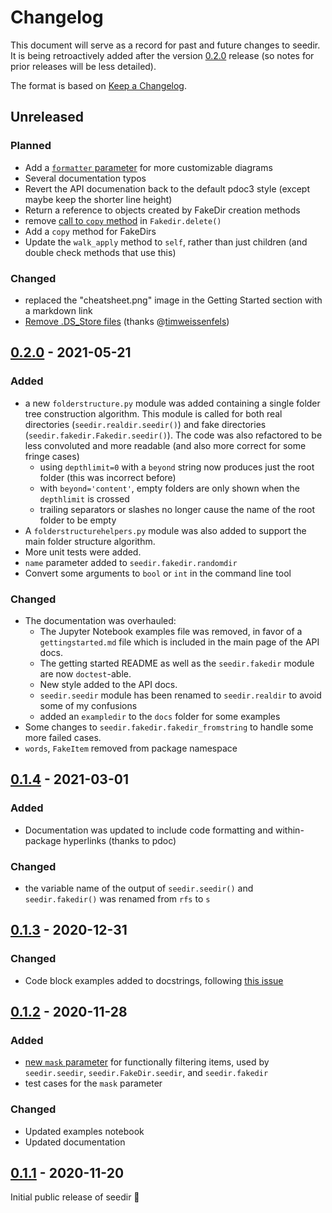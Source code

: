 # Changelog

This document will serve as a record for past and future changes to seedir.  It is being retroactively added after the version [0.2.0](https://github.com/earnestt1234/seedir/releases/tag/v0.2.0) release (so notes for prior releases will be less detailed).

The format is based on [Keep a Changelog](https://keepachangelog.com/en/1.0.0/).

## Unreleased

### Planned

- Add a [`formatter` parameter](https://github.com/earnestt1234/seedir/issues/4) for more customizable diagrams
- Several documentation typos
- Revert the API documenation back to the default pdoc3 style (except maybe keep the shorter line height)
- Return a reference to objects created by FakeDir creation methods
- remove [call to `copy` method](https://github.com/earnestt1234/seedir/blob/09fbed86a356fa9b01588546e1e7dbda15812b49/seedir/fakedir.py#L417) in `Fakedir.delete()`
- Add a `copy` method for FakeDirs
- Update the `walk_apply` method to `self`, rather than just children (and double check methods that use this)

### Changed

- replaced the "cheatsheet.png" image in the Getting Started section with a markdown link
- [Remove .DS_Store files](https://github.com/earnestt1234/seedir/pull/5) (thanks @[timweissenfels](https://github.com/timweissenfels))

## [0.2.0](https://github.com/earnestt1234/seedir/releases/tag/v0.2.0) - 2021-05-21

### Added

- a new `folderstructure.py` module was added containing a single folder tree construction algorithm.  This module is called for both real directories (`seedir.realdir.seedir()`) and fake directories (`seedir.fakedir.Fakedir.seedir()`).  The code was also refactored to be less convoluted and more readable (and also more correct for some fringe cases)
  - using `depthlimit=0` with a `beyond` string now produces just the root folder (this was incorrect before)
  - with `beyond='content'`, empty folders are only shown when the `depthlimit` is crossed
  - trailing separators or slashes no longer cause the name of the root folder to be empty
- A `folderstructurehelpers.py` module was also added to support the main folder structure algorithm.
- More unit tests were added.
- `name` parameter added to `seedir.fakedir.randomdir`
- Convert some arguments to `bool` or `int` in the command line tool

### Changed

- The documentation was overhauled:
  - The Jupyter Notebook examples file was removed, in favor of a `gettingstarted.md` file which is included in the main page of the API docs.
  - The getting started README as well as the `seedir.fakedir` module are now `doctest`-able.
  - New style added to the API docs.
  - `seedir.seedir` module has been renamed to `seedir.realdir` to avoid some of my confusions
  - added an `exampledir` to the `docs` folder for some examples
- Some changes to `seedir.fakedir.fakedir_fromstring` to handle some more failed cases.
- `words`, `FakeItem` removed from package namespace

## [0.1.4](https://github.com/earnestt1234/seedir/releases/tag/v0.1.4) - 2021-03-01

### Added

- Documentation was updated to include code formatting and within-package hyperlinks (thanks to pdoc)

### Changed

- the variable name of the output of `seedir.seedir()` and `seedir.fakedir()` was renamed from `rfs` to `s`

## [0.1.3](https://github.com/earnestt1234/seedir/releases/tag/v0.1.3) - 2020-12-31

### Changed

- Code block examples added to docstrings, following [this issue](https://github.com/earnestt1234/seedir/issues/3)

## [0.1.2](https://github.com/earnestt1234/seedir/releases/tag/v0.1.2) - 2020-11-28

### Added

- [new `mask` parameter](https://github.com/earnestt1234/seedir/issues/1) for functionally filtering items, used by `seedir.seedir`, `seedir.FakeDir.seedir`, and `seedir.fakedir`
- test cases for the `mask` parameter

### Changed

- Updated examples notebook
- Updated documentation

## [0.1.1](https://github.com/earnestt1234/seedir/releases/tag/v0.1.1) - 2020-11-20

Initial public release of seedir 🎉